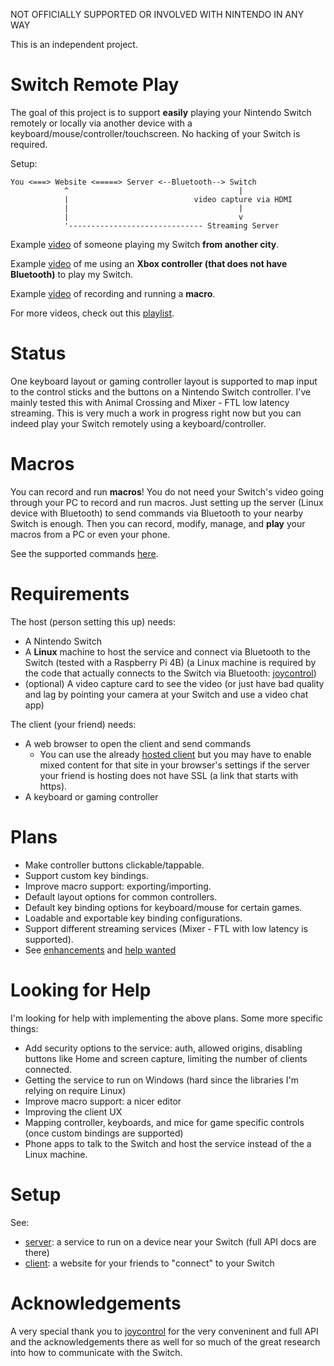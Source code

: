 NOT OFFICIALLY SUPPORTED OR INVOLVED WITH NINTENDO IN ANY WAY

This is an independent project.

# Switch Remote Play

The goal of this project is to support **easily** playing your Nintendo Switch remotely or locally via another device with a keyboard/mouse/controller/touchscreen.
No hacking of your Switch is required.

Setup:
```
You <===> Website <=====> Server <--Bluetooth--> Switch
            ^                                      |
            |                            video capture via HDMI
            |                                      |
            |                                      v
            '------------------------------ Streaming Server
```                                           

Example [video](https://youtu.be/EIofCEfQA1E) of someone playing my Switch **from another city**.

Example [video](https://youtu.be/TJlWK2HU8Do) of me using an **Xbox controller (that does not have Bluetooth)** to play my Switch.

Example [video](https://youtu.be/viv-B_A-A2o) of recording and running a **macro**.

For more videos, check out this [playlist](https://www.youtube.com/playlist?list=PLfC95bU1D4gpJEM3SYfzaI2e5vD0q7v0z).

# Status
One keyboard layout or gaming controller layout is supported to map input to the control sticks and the buttons on a Nintendo Switch controller.
I've mainly tested this with Animal Crossing and Mixer - FTL low latency streaming.
This is very much a work in progress right now but you can indeed play your Switch remotely using a keyboard/controller.

# Macros
You can record and run **macros**!
You do not need your Switch's video going through your PC to record and run macros.
Just setting up the server (Linux device with Bluetooth) to send commands via Bluetooth to your nearby Switch is enough.
Then you can record, modify, manage, and **play** your macros from a PC or even your phone.

See the supported commands [here](/server#api).

# Requirements
The host (person setting this up) needs:
* A Nintendo Switch
* A **Linux** machine to host the service and connect via Bluetooth to the Switch (tested with a Raspberry Pi 4B) (a Linux machine is required by the code that actually connects to the Switch via Bluetooth: [joycontrol][joycontrol])
* (optional) A video capture card to see the video (or just have bad quality and lag by pointing your camera at your Switch and use a video chat app)

The client (your friend) needs:
* A web browser to open the client and send commands
  * You can use the already [hosted client][client] but you may have to enable mixed content for that site in your browser's settings if the server your friend is hosting does not have SSL (a link that starts with https).
* A keyboard or gaming controller

# Plans
* Make controller buttons clickable/tappable.
* Support custom key bindings.
* Improve macro support: exporting/importing.
* Default layout options for common controllers.
* Default key binding options for keyboard/mouse for certain games.
* Loadable and exportable key binding configurations.
* Support different streaming services (Mixer - FTL with low latency is supported).
* See [enhancements](https://github.com/juharris/switch-remoteplay/issues?q=is%3Aopen+is%3Aissue+label%3Aenhancement) and [help wanted](https://github.com/juharris/switch-remoteplay/issues?q=is%3Aopen+is%3Aissue+label%3A%22help+wanted%22)

# Looking for Help
I'm looking for help with implementing the above plans. Some more specific things:
* Add security options to the service: auth, allowed origins, disabling buttons like Home and screen capture, limiting the number of clients connected.
* Getting the service to run on Windows (hard since the libraries I'm relying on require Linux)
* Improve macro support: a nicer editor
* Improving the client UX
* Mapping controller, keyboards, and mice for game specific controls (once custom bindings are supported)
* Phone apps to talk to the Switch and host the service instead of the a Linux machine.

# Setup
See:
* [server](/server): a service to run on a device near your Switch (full API docs are there)
* [client](/website-client): a website for your friends to "connect" to your Switch

# Acknowledgements
A very special thank you to [joycontrol][joycontrol] for the very conveninent and full API and the acknowledgements there as well for so much of the great research into how to communicate with the Switch.

[client]: https://jubuntu.eastus.cloudapp.azure.com
[joycontrol]: https://github.com/mart1nro/joycontrol
